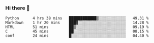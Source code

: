 ### Hi there 👋
<!--START_SECTION:waka-->

```text
Python      4 hrs 38 mins   ████████████▒░░░░░░░░░░░░   49.31 %
Markdown    1 hr 20 mins    ███▓░░░░░░░░░░░░░░░░░░░░░   14.28 %
HTML        51 mins         ██▒░░░░░░░░░░░░░░░░░░░░░░   09.19 %
C           45 mins         ██░░░░░░░░░░░░░░░░░░░░░░░   08.15 %
conf        24 mins         █░░░░░░░░░░░░░░░░░░░░░░░░   04.40 %
```

<!--END_SECTION:waka-->

<!--
**YoganshSharma/YoganshSharma** is a ✨ _special_ ✨ repository because its `README.md` (this file) appears on your GitHub profile.

Here are some ideas to get you started:

- 🔭 I’m currently working on ...
- 🌱 I’m currently learning ...
- 👯 I’m looking to collaborate on ...
- 🤔 I’m looking for help with ...
- 💬 Ask me about ...
- 📫 How to reach me: ...
- 😄 Pronouns: ...
- ⚡ Fun fact: ...
-->
